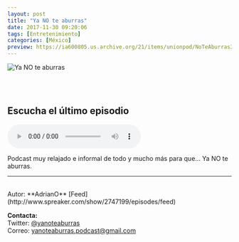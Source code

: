 ```yaml
---
layout: post
title: "Ya NO te aburras"
date: 2017-11-30 09:20:06
tags: [Entretenimiento]
categories: [México]
preview: https://ia600805.us.archive.org/21/items/unionpod/NoTeAburras300-AdrianO.png
---
```


![Ya NO te aburras](https://ia600805.us.archive.org/21/items/unionpod/NoTeAburras500-AdrianO.png)

<br/>
<br/>

## Escucha el último episodio

<!--reproductor-feed=http://www.spreaker.com/show/2747199/episodes/feed-->
<!--reproductor-start-->
<audio id="audio" preload="auto" controls="" src="http://api.spreaker.com/download/episode/13539110/podcast_1512750956.mp3"></audio>
<!--reproductor-end-->

Podcast muy relajado e informal de todo y mucho más para que... Ya NO te aburras.  

_ _ _

<br>
Autor: **AdrianO**  
[Feed](http://www.spreaker.com/show/2747199/episodes/feed)  


**Contacta:**  
Twitter: [@yanoteaburras](https://twitter.com/yanoteaburras)  
Correo: [yanoteaburras.podcast@gmail.com](mailto:yanoteaburras.podcast@gmail.com)  

